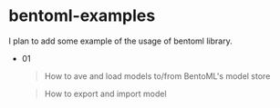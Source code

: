 # bentoml-examples
I plan to add some  example of the usage of bentoml library.

* 01
  > How to ave and load models to/from BentoML's model store
  
  > How to export and import model
